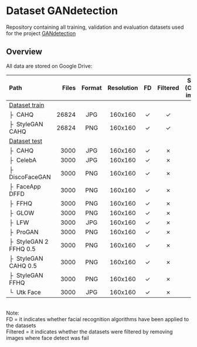 # Dataset GANdetection
Repository containing all training, validation and evaluation datasets used for the project [GANdetection](https://github.com/francescovolpe/GANdetection)


## Overview
All data are stored on Google Drive:

| Path | Files | Format | Resolution | FD | Filtered | Source (Original images) |
| :--- | ----: | :----: | :----: | :----: | :----: | :----: |
| [Dataset train](https://drive.google.com/drive/folders/1uLddVmSqS_TvMJwHRHkg2t3BZrtsBOda?usp=sharing) |  |  | |||
| &boxvr;&nbsp; CAHQ | 26824 | JPG | 160x160 | &check; | &check; | [&neArr;](https://github.com/tkarras/progressive_growing_of_gans) |
| &boxvr;&nbsp; StyleGAN CAHQ| 26824 | PNG | 160x160 | &check; | &check; | [&neArr;](https://github.com/NVlabs/stylegan) |
| [Dataset test](https://drive.google.com/drive/folders/12237PDZ-RBNkVzy7UylG_ZO8OriBG21D?usp=sharing)  |  |  | |||
| &boxvr;&nbsp; CAHQ  | 3000 | JPG | 160x160 | &check; | &cross; | [&neArr;](https://github.com/tkarras/progressive_growing_of_gans) |
| &boxvr;&nbsp; CelebA  | 3000 | JPG | 160x160 | &check; | &cross; | [&neArr;](https://mmlab.ie.cuhk.edu.hk/projects/CelebA.html) |
| &boxvr;&nbsp; DiscoFaceGAN  | 3000 | PNG | 160x160 | &check; | &cross; | [&neArr;](https://github.com/microsoft/DiscoFaceGAN) |
| &boxvr;&nbsp; FaceApp DFFD  | 3000 | PNG | 160x160 | &check; | &cross; | [&neArr;](http://cvlab.cse.msu.edu/project-ffd.html) |
| &boxvr;&nbsp; FFHQ| 3000 | PNG | 160x160 | &check; | &cross; | [&neArr;](https://github.com/NVlabs/ffhq-dataset) |
| &boxvr;&nbsp; GLOW | 3000 | PNG | 160x160 | &check; | &cross; | [&neArr;](https://openai.com/blog/glow/) |
| &boxvr;&nbsp; LFW | 3000 | JPG | 160x160 | &check; | &cross; | [&neArr;](http://vis-www.cs.umass.edu/lfw/) |
| &boxvr;&nbsp; ProGAN | 3000 | PNG | 160x160 | &check; | &cross; | [&neArr;](https://github.com/tkarras/progressive_growing_of_gans) |
| &boxvr;&nbsp; StyleGAN 2 FFHQ 0.5| 3000 | PNG | 160x160 | &check; | &cross; | [&neArr;](https://github.com/NVlabs/stylegan2) |
| &boxvr;&nbsp; StyleGAN CAHQ 0.5 | 3000 | PNG | 160x160 | &check; | &cross; | [&neArr;](https://github.com/NVlabs/stylegan) |
| &boxvr;&nbsp; StyleGAN FFHQ | 3000 | PNG | 160x160 | &check; | &cross; | [&neArr;](https://github.com/NVlabs/stylegan) |
| &boxur;&nbsp; Utk Face | 3000 | JPG | 160x160 | &check; | &cross; | [&neArr;](https://susanqq.github.io/UTKFace/) |

<br>
Note: <br>
FD = it indicates whether facial recognition algorithms have been applied to the datasets <br>
Filtered = it indicates whether the datasets were filtered by removing images where face detect was fail








